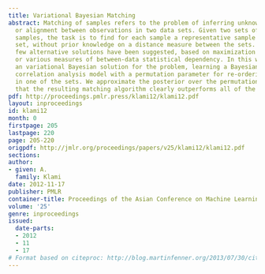 ```yaml
---
title: Variational Bayesian Matching
abstract: Matching of samples refers to the problem of inferring unknown co-occurrence
  or alignment between observations in two data sets. Given two sets of equally many
  samples, the task is to find for each sample a representative sample in the other
  set, without prior knowledge on a distance measure between the sets. Recently a
  few alternative solutions have been suggested, based on maximization of joint likelihood
  or various measures of between-data statistical dependency. In this work we present
  an variational Bayesian solution for the problem, learning a Bayesian canonical
  correlation analysis model with a permutation parameter for re-ordering the samples
  in one of the sets. We approximate the posterior over the permutations, and demonstrate
  that the resulting matching algorithm clearly outperforms all of the earlier solutions.
pdf: http://proceedings.pmlr.press/klami12/klami12.pdf
layout: inproceedings
id: klami12
month: 0
firstpage: 205
lastpage: 220
page: 205-220
origpdf: http://jmlr.org/proceedings/papers/v25/klami12/klami12.pdf
sections: 
author:
- given: A.
  family: Klami
date: 2012-11-17
publisher: PMLR
container-title: Proceedings of the Asian Conference on Machine Learning
volume: '25'
genre: inproceedings
issued:
  date-parts:
  - 2012
  - 11
  - 17
# Format based on citeproc: http://blog.martinfenner.org/2013/07/30/citeproc-yaml-for-bibliographies/
---
```


